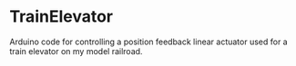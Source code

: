 # TrainElevator
Arduino code for controlling a position feedback linear actuator used for a train elevator on my model railroad.
